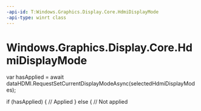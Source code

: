 ```yaml
---
-api-id: T:Windows.Graphics.Display.Core.HdmiDisplayMode
-api-type: winrt class
---
```


<!-- Class syntax.
public class HdmiDisplayMode 
-->

# Windows.Graphics.Display.Core.HdmiDisplayMode
var hasApplied = await dataHDMI.RequestSetCurrentDisplayModeAsync(selectedHdmiDisplayModes);

if (hasApplied)
{
   // Applied
}
else
{
   // Not applied



